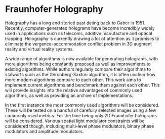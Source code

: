 # Fraunhofer Holography

Holography has a long and storied past dating back to Gabor in 1951. Recently, computer-generated holograms have become incredibly widely used in applications such as telecoms, additive manufacture and optical trapping. Holography is currently drawing a lot of attention as it promises to eliminate the vergence-accommodation conflict problem in 3D augment reality and virtual reality systems. 

A wide range of algorithms is now available for generating holograms, with more algorithms being constantly proposed as well as improvements to existing algorithms. While authors regularly compare their algorithms to stalwarts such as the Gerchberg-Saxton algorithm, it is often unclear how more modern algorithms compare to each other. This work aims to implement current algorithms and benchmark them against each other. This will provide insights into the relative advantages of commonly used algorithms, as well as providing an archive of implementations.

In the first instance the most commonly used algorithms will be considered. These will be tested on a handful of carefully selected images using a few commonly used metrics. For the time being only 2D Fraunhofer holograms will be considered. Various spatial light modulator constraints will be considered though, including multi-level phase modulators, binary phase modulators and amplitude modulators.
